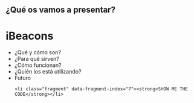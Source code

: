 ## ¿Qué os vamos a presentar?
# <span class="fragment" data-fragment-index="1">i</span>Beacons

<ul>
	<li class="fragment" data-fragment-index="2">¿Qué y cómo son?</li>
	<li class="fragment" data-fragment-index="3">¿Para qué sirven?</li>
	<li class="fragment" data-fragment-index="4">¿Cómo funcionan?</li>
	<li class="fragment" data-fragment-index="5">¿Quién los está utilizando?</li>
	<li class="fragment" data-fragment-index="6">Futuro</li>

	<li class="fragment" data-fragment-index="7"><strong>SHOW ME THE CODE</strong></li>
</ul>
